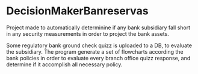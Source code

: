 # DecisionMakerBanreservas

Project made to automatically determinine if any bank subsidiary fall short in any security measurements in order to project the bank assets.

Some regulatory bank ground check quizz is uploaded to a DB, to evaluate the subsidiary. The program generate a set of  flowcharts according the bank policies in order to evaluate every branch office quizz response, and determine if it accomplish all necessary policy. 

